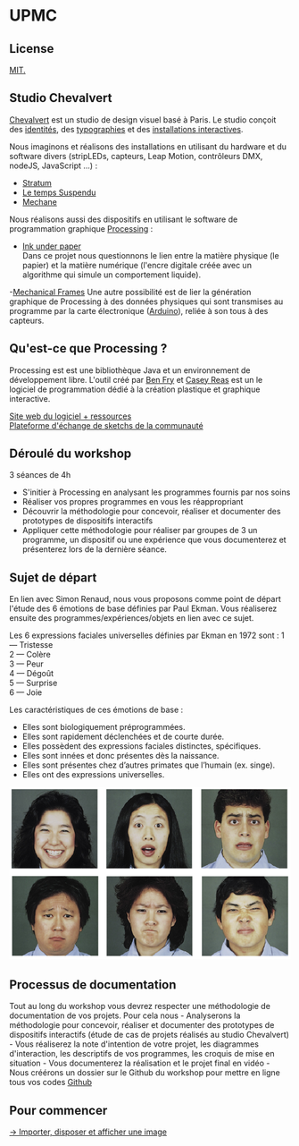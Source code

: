 # UPMC

## License
[MIT.](https://tldrlegal.com/license/mit-license)

## Studio Chevalvert
[Chevalvert](https://chevalvert.fr/about/) est un studio de design visuel basé à Paris.
Le studio conçoit des [identités](https://chevalvert.fr/identite/), des [typographies](https://chevalvert.fr/typographie/relief/) et des [installations interactives](https://chevalvert.fr/installation/).

Nous imaginons et réalisons des installations en utilisant du hardware et du software divers (stripLEDs, capteurs, Leap Motion, contrôleurs DMX, nodeJS, JavaScript ...) :
- [Stratum](https://chevalvert.fr/installation/stratum/) 
- [Le temps Suspendu](https://chevalvert.fr/installation/le-temps-suspendu/)
- [Mechane](https://chevalvert.fr/installation/mechane/)

Nous réalisons aussi des dispositifs en utilisant le software de programmation graphique [Processing](https://processing.org/) :  
- [Ink under paper](https://chevalvert.fr/installation/ink-under-paper/)  
Dans ce projet nous questionnons le lien entre la matière physique (le papier) et la matière numérique (l'encre digitale créée avec un algorithme qui simule un comportement liquide). 

-[Mechanical Frames](https://chevalvert.fr/installation/mechanical-frames/)
Une autre possibilité est de lier la génération graphique de Processing à des données physiques qui sont transmises au programme par la carte électronique ([Arduino](https://www.arduino.cc/)), reliée à son tous à des capteurs.  


## Qu'est-ce que Processing ?
Processing est est une bibliothèque Java et un environnement de développement libre. L'outil créé par [Ben Fry](https://fathom.info/about/) et [Casey Reas](http://reas.com/) est un le logiciel de programmation dédié à la création plastique et graphique interactive. 

[Site web du logiciel + ressources](https://processing.org/)  
[Plateforme d'échange de sketchs de la communauté](https://www.openprocessing.org/)

## Déroulé du workshop
3 séances de 4h
- S'initier à Processing en analysant les programmes fournis par nos soins
- Réaliser vos propres programmes en vous les réappropriant
- Découvrir la méthodologie pour concevoir, réaliser et documenter des prototypes de dispositifs interactifs
- Appliquer cette méthodologie pour réaliser par groupes de 3 un programme, un dispositif ou une expérience que vous documenterez et présenterez lors de la dernière séance.

## Sujet de départ
En lien avec Simon Renaud, nous vous proposons comme point de départ l'étude des 6 émotions de base définies par Paul Ekman. Vous réaliserez ensuite des programmes/expériences/objets en lien avec ce sujet.

Les 6 expressions faciales universelles définies par Ekman en 1972 sont :
1 — Tristesse  
2 — Colère  
3 — Peur  
4 — Dégoût  
5 — Surprise  
6 — Joie  

Les caractéristiques de ces émotions de base :
- Elles sont biologiquement préprogrammées.
- Elles sont rapidement déclenchées et de courte durée.
- Elles possèdent des expressions faciales distinctes, spécifiques.
- Elles sont innées et donc présentes dès la naissance.
- Elles sont présentes chez d’autres primates que l’humain (ex. singe).
- Elles ont des expressions universelles. 

![ekman-emotions.png](ressources/ekman-emotions.png)

## Processus de documentation 
Tout au long du workshop vous devrez respecter une méthodologie de documentation de vos projets. Pour cela nous
	- Analyserons la méthodologie pour concevoir, réaliser et documenter des prototypes de dispositifs interactifs (étude de cas de projets réalisés au studio Chevalvert)
	- Vous réaliserez la note d'intention de votre projet, les diagrammes d'interaction, les descriptifs de vos programmes, les croquis de mise en situation
	- Vous documenterez la réalisation et le projet final en vidéo
	- Nous créérons un dossier sur le Github du workshop pour mettre en ligne tous vos codes [Github](https://github.com/)

## Pour commencer
[→ Importer, disposer et afficher une image](/cours-1/mood-generator-0)